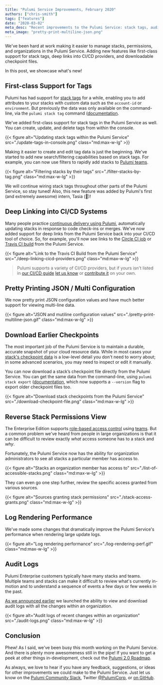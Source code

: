 ```yaml
---
title: "Pulumi Service Improvements, February 2020"
authors: ["chris-smith"]
tags: ["features"]
date: "2020-03-02"
meta_desc: "Recent improvements to the Pulumi Service: stack tags, audit logs, CI/CD integration, downloadable checkpoint files"
meta_image: "pretty-print-multiline-json.png"
---
```


We've been hard at work making it easier to manage stacks, permissions, and organizations in the Pulumi Service. Adding
new features like first-class support for stack tags, deep links into CI/CD providers, and downloadable checkpoint files.

In this post, we showcase what's new!

<!--more-->

## First-class Support for Tags

Pulumi has had support for [stack tags](/docs/concepts/stack#stack-tags) for a while, enabling
you to add attributes to your stacks with custom data such as the `account-id` or `environment`. But previously the data was
only available on the command-line, via the `pulumi stack tag` command ([documentation](/docs/cli/pulumi_stack_tag/).

We've added first-class support for stack tags in the Pulumi Service as well. You can create, update, and delete tags from within the console.

{{< figure alt="Updating stack tags within the Pulumi Service" src="./update-tags-in-console.png" class="md:max-w-lg" >}}

Making it easier to create and edit tag data is just the beginning. We've started to add new search/filtering capabilities
based on stack tags. For example, you can now use filters to rapidly add stacks to [Pulumi teams](/docs/pulumi-cloud/access-management/teams/).

{{< figure alt="Filtering stacks by their tags" src="./filter-stacks-by-tag.png" class="md:max-w-lg" >}}

We will continue wiring stack tags throughout other parts of the Pulumi Service, so stay tuned! Also, this new feature was
added by Pulumi's first (and extremely awesome) intern, Tasia (👋)!

## Deep Linking into CI/CD Systems

Many people practice [continuous delivery using Pulumi](/docs/using-pulumi/continuous-delivery/), automatically
updating stacks in response to code check-ins or merges. We've now added support for deep links from the Pulumi Service back
into your CI/CD tool of choice. So, for example, you'll now see links to the [Circle CI job](https://circleci.com) or
[Travis CI build](https://travis-ci.com) from the Pulumi Service.

{{< figure alt="Link to the Travis CI Build from the Pulumi Service" src="./deep-linking-cicd-providers.png" class="md:max-w-lg" >}}

> Pulumi supports a variety of CI/CD providers, but if yours isn't listed in [our CI/CD guide](/docs/guides/continuous-delivery)
> [let us know](https://slack.pulumi.com) or [contribute it](https://github.com/pulumi/pulumi/blob/master/sdk/go/common/util/ciutil)
> on your own.

## Pretty Printing JSON / Multi Configuration

We now pretty print JSON configuration values and have much better support for viewing multi-line data.

{{< figure alt="JSON and mutiline configuration values" src="./pretty-print-multiline-json.gif" class="md:max-w-lg" >}}

## Download Earlier Checkpoints

The most important job of the Pulumi Service is to maintain a durable, accurate snapshot of your cloud resource data.
While in most cases your [stack's checkpoint data](/docs/concepts/state) is a low-level detail
you don't need to worry about; in some advanced scenarios, you may need to inspect or edit it manually.

You can now download a stack’s checkpoint file directly from the Pulumi Service. You can get the
same data from the command-line, using `pulumi stack export` ([documentation](/docs/cli/pulumi_stack_export/),
which now supports a `--version` flag to export older checkpoint files too.

{{< figure alt="Download stack checkpoints from the Pulumi Service" src="./download-checkpoint-file.png" class="md:max-w-lg" >}}

## Reverse Stack Permissions View

The Enterprise Edition supports [role-based access control](/docs/pulumi-cloud/projects-and-stacks#stack-permissions)
using [teams](/docs/pulumi-cloud/access-management/teams/). But a common problem we've heard from people in large organizations
is that it can be difficult to review exactly *_what_* access someone has to a stack and *_why_*.

Fortunately, the Pulumi Service now has the ability for organization administrators to see all stacks a particular member has access to.

{{< figure alt="Stacks an organization member has access to" src="./list-of-accessible-stacks.png" class="md:max-w-lg" >}}

They can even go one step further, review the specific access granted from various sources.

{{< figure alt="Sources granting stack permissions" src="./stack-access-grants.png" class="md:max-w-lg" >}}

## Log Rendering Performance

We've made some changes that dramatically improve the Pulumi Service's performance when rendering large update logs.

{{< figure alt="Log rendering performance" src="./log-rendering-perf.gif" class="md:max-w-lg" >}}

## Audit Logs

Pulumi Enterprise customers typically have many stacks and teams. Multiple teams and stacks can make it difficult to review what's currently in-motion and to understand a sequence of events a few days or few weeks in the past.

[As we announced earlier](/blog/auditing-your-organizations-infrastructure-as-code-activity/) we launched the ability to view
and download audit logs with all the changes within an organization.

{{< figure alt="Audit logs of recent changes within an organization" src="./audit-logs.png" class="md:max-w-lg" >}}

## Conclusion

Phew! As I said, we've been busy this month working on the Pulumi Service. And there is plenty more awesomeness still in the pipe!
If you want to get a peek at other things in-development, check out the [Pulumi 2.0 Roadmap](/blog/pulumi-2-0-roadmap/).

As always, we love to hear if you have any feedback, suggestions, or ideas for other improvements we could make to the
Pulumi Service. Just let us know on the [Pulumi Community Slack](https://slack.pulumi.com), Twitter [@PulumiCorp](https://twitter.com/pulumicorp),
or [on GitHub](https://github.com/pulumi/pulumi).
